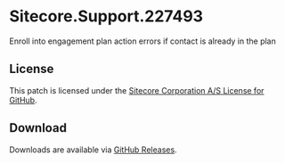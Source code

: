 # Sitecore.Support.227493
Enroll into engagement plan action errors if contact is already in the plan

## License  
This patch is licensed under the [Sitecore Corporation A/S License for GitHub](https://github.com/sitecoresupport/Sitecore.Support.227493/blob/master/LICENSE).  

## Download  
Downloads are available via [GitHub Releases](https://github.com/sitecoresupport/Sitecore.Support.227493/releases).  
